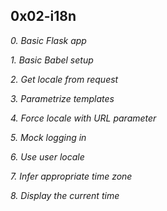 ## 0x02-i18n

*0. Basic Flask app*

*1. Basic Babel setup*

*2. Get locale from request*

*3. Parametrize templates*

*4. Force locale with URL parameter*

*5. Mock logging in*

*6. Use user locale*

*7. Infer appropriate time zone*

*8. Display the current time*


